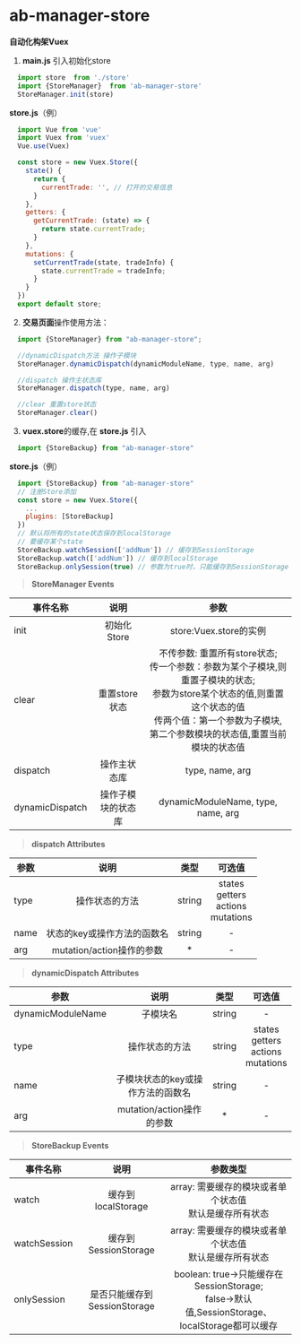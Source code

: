 # ab-manager-store

**自动化构架Vuex**

1. **main.js** 引入初始化store

```js
  import store  from './store'
  import {StoreManager}  from 'ab-manager-store'
  StoreManager.init(store)
```

**store.js**（例）

```js
  import Vue from 'vue'
  import Vuex from 'vuex'
  Vue.use(Vuex)

  const store = new Vuex.Store({
    state() {
      return {
        currentTrade: '', // 打开的交易信息
      }
    },
    getters: {
      getCurrentTrade: (state) => {
        return state.currentTrade;
      }
    },
    mutations: {
      setCurrentTrade(state, tradeInfo) {
        state.currentTrade = tradeInfo;
      }
    }
  })
  export default store;
```

2. **交易页面**操作使用方法：

```js
  import {StoreManager} from "ab-manager-store";

  //dynamicDispatch方法 操作子模块
  StoreManager.dynamicDispatch(dynamicModuleName, type, name, arg)

  //dispatch 操作主状态库
  StoreManager.dispatch(type, name, arg)

  //clear 重置store状态
  StoreManager.clear()
```
3. **vuex.store**的缓存,在 **store.js** 引入
```js
  import {StoreBackup} from "ab-manager-store"
```

**store.js**（例）

```js
  import {StoreBackup} from "ab-manager-store"
  // 注册Store添加
  const store = new Vuex.Store({
    ...
    plugins: [StoreBackup]
  })
  // 默认将所有的state状态保存到localStorage
  // 要缓存某个state
  StoreBackup.watchSession(['addNum']) // 缓存到SessionStorage
  StoreBackup.watch(['addNum']) // 缓存到localStorage
  StoreBackup.onlySession(true) // 参数为true时，只能缓存到SessionStorage
```
> **StoreManager Events**

|事件名称|说明|参数|
|-----|:-----:|:------:|
|init|初始化Store|store:Vuex.store的实例|
|clear|重置store状态|不传参数: 重置所有store状态;</br>传一个参数：参数为某个子模块,则重置子模块的状态;  </br>参数为store某个状态的值,则重置这个状态的值</br>传两个值：第一个参数为子模块,</br>第二个参数模块的状态值,重置当前模块的状态值 |
|dispatch|操作主状态库|type, name, arg|
|dynamicDispatch|操作子模块的状态库|dynamicModuleName, type, name, arg|

> **dispatch Attributes**

|参数|说明|类型|可选值|
|-----|:-----:|:-----:|:-----:|
|type|操作状态的方法|string|states </br>getters </br>actions</br>mutations|
|name|状态的key或操作方法的函数名|string|-|
|arg|mutation/action操作的参数|*|-|

> **dynamicDispatch Attributes**

|参数|说明|类型|可选值|
|-----|:------:|:-----:|:-----:|
|dynamicModuleName|子模块名|string|-|
|type|操作状态的方法|string|states </br>getters </br>actions</br>mutations|
|name|子模块状态的key或操作方法的函数名|string|-|
|arg|mutation/action操作的参数|*|-|

> **StoreBackup Events**

|事件名称|说明|参数类型|
|-----|:-----:|:------:|
|watch|缓存到localStorage|array: 需要缓存的模块或者单个状态值</br>默认是缓存所有状态|
|watchSession|缓存到SessionStorage|array: 需要缓存的模块或者单个状态值</br>默认是缓存所有状态|
|onlySession|是否只能缓存到SessionStorage|boolean: true->只能缓存在SessionStorage;</br>false->默认值,SessionStorage、localStorage都可以缓存 |